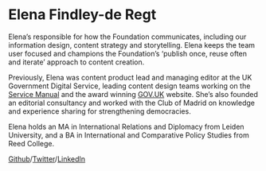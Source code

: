 # Elena Findley-de Regt

Elena’s responsible for how the Foundation communicates, including our information design, content strategy and storytelling. Elena keeps the team user focused and champions the Foundation’s ‘publish once, reuse often and iterate’ approach to content creation.

Previously, Elena was content product lead and managing editor at the UK Government Digital Service, leading content design teams working on the [Service Manual](https://www.gov.uk/service-manual) and the award winning [GOV.UK](https://www.gov.uk/) website. She’s also founded an editorial consultancy and worked with the Club of Madrid on knowledge and experience sharing for strengthening democracies.

Elena holds an MA in International Relations and Diplomacy from Leiden University, and a BA in International and Comparative Policy Studies from Reed College.

[Github](https://github.com/ElenaFdR)/[Twitter](https://twitter.com/ejfdr)/[LinkedIn](https://www.linkedin.com/in/ejfdr/)
